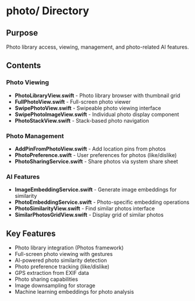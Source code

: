 # photo/ Directory

## Purpose
Photo library access, viewing, management, and photo-related AI features.

## Contents

### Photo Viewing
- **PhotoLibraryView.swift** - Photo library browser with thumbnail grid
- **FullPhotoView.swift** - Full-screen photo viewer
- **SwipePhotoView.swift** - Swipeable photo viewing interface
- **SwipePhotoImageView.swift** - Individual photo display component
- **PhotoStackView.swift** - Stack-based photo navigation

### Photo Management
- **AddPinFromPhotoView.swift** - Add location pins from photos
- **PhotoPreference.swift** - User preferences for photos (like/dislike)
- **PhotoSharingService.swift** - Share photos via system share sheet

### AI Features
- **ImageEmbeddingService.swift** - Generate image embeddings for similarity
- **PhotoEmbeddingService.swift** - Photo-specific embedding operations
- **PhotoSimilarityView.swift** - Find similar photos interface
- **SimilarPhotosGridView.swift** - Display grid of similar photos

## Key Features
- Photo library integration (Photos framework)
- Full-screen photo viewing with gestures
- AI-powered photo similarity detection
- Photo preference tracking (like/dislike)
- GPS extraction from EXIF data
- Photo sharing capabilities
- Image downsampling for storage
- Machine learning embeddings for photo analysis